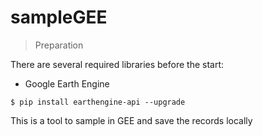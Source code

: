 # sampleGEE
> Preparation

There are several required libraries before the start:
- Google Earth Engine
```shell
$ pip install earthengine-api --upgrade
```

This is a tool to sample in GEE and save the records locally
